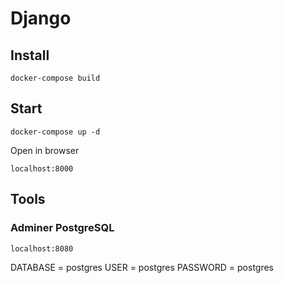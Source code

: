 # Django

## Install

```
docker-compose build
```

## Start

```
docker-compose up -d
```

Open in browser

```
localhost:8000
```

## Tools

### Adminer PostgreSQL

```
localhost:8080
```

DATABASE = postgres
USER = postgres
PASSWORD = postgres
